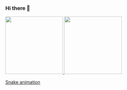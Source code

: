 ### Hi there 👋

<!--
**Taviin7/taviin7** is a ✨ _special_ ✨ repository because its `README.md` (this file) appears on your GitHub profile.

Here are some ideas to get you started:

- 🔭 I’m currently working on ...
- 🌱 I’m currently learning ...
- 👯 I’m looking to collaborate on ...
- 🤔 I’m looking for help with ...
- 💬 Ask me about ...
- 📫 How to reach me: ...
- 😄 Pronouns: ...
- ⚡ Fun fact: ...
-->

<div>
<a href="https://github.com/Taviin7">
<img height="180em" src="https://github-readme-stats.vercel.app/api/top-langs/?username=Taviin7&layout=compact&langs_count=7&theme=dracula"/>
<img height="180em" src="https://github-readme-stats.vercel.app/api?username=Taviin7&show_icons=true&theme=dracula&include_all_commits=true&count_private=true"/>
</div>

[Snake animation](https://github.com/Taviin7/Taviin7/blob/output/github-contribution-grid-snake.svg)
